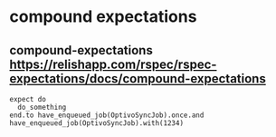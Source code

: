 # compound expectations

## compound-expectations https://relishapp.com/rspec/rspec-expectations/docs/compound-expectations
```
expect do
  do_something
end.to have_enqueued_job(OptivoSyncJob).once.and have_enqueued_job(OptivoSyncJob).with(1234)

```
